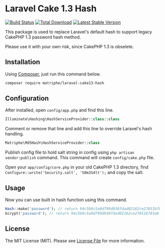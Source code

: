 # Laravel Cake 1.3 Hash

[![Build Status](https://travis-ci.org/matriphe/laravel-cake13-hash.svg?branch=master)](https://travis-ci.org/matriphe/laravel-cake13-hash)
[![Total Download](https://img.shields.io/packagist/dt/matriphe/laravel-cake13-hash.svg)](https://packagist.org/packages/matriphe/laravel-cake13-hash)
[![Latest Stable Version](https://img.shields.io/packagist/v/matriphe/laravel-cake13-hash.svg)](https://packagist.org/packages/matriphe/laravel-cake13-hash)

This package is used to replace Laravel's default hash to support legacy CakePHP 1.3 password hash method. 

Please use it with your own risk, since CakePHP 1.3 is obselete.

## Installation

Using [Composer](https://getcomposer.org/), just run this command below.

```bash
composer require matriphe/laravel-cake13-hash
```

## Configuration

After installed, open `config/app.php` and find this line.

```php
Illuminate\Hashing\HashServiceProvider::class::class
``` 

Comment or remove that line and add this line to override Laravel's hash handling.

```php
Matriphe\Md5Hash\HashServiceProvider::class
```

Publish config file to hold salt string in config using `php artisan vendor:publish` command. This command will create `config/cake.php` file.

Open your `app/config/core.php` in your old CakePHP 1.3 directory, find `Configure::write('Security.salt', 'S0m3S4lt');` and copy the salt.

## Usage

Now you can use built in hash function using this command.

```php
Hash::make('password'); // return 94c5b9c5a0d799d938fdad02162ce27651bf81eb
bcrypt('password'); // return 94c5b9c5a0d799d938fdad02162ce27651bf81eb
```
 
## License

The MIT License (MIT). Please see [License File](LICENSE.md) for more information.